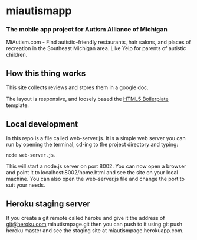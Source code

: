 
# miautismapp

### The mobile app project for Autism Alliance of Michigan

MiAutism.com - Find autistic-friendly restaurants, hair salons, and places of recreation in the Southeast Michigan area. Like Yelp for parents of autistic children.

## How this thing works

This site collects reviews and stores them in a google doc.

The layout is responsive, and loosely based the [HTML5 Boilerplate](http://html5boilerplate.com) template.

## Local development

In this repo is a file called web-server.js. It is a simple web server you can run by opening the terminal, cd-ing to the project directory and typing: 
    
    node web-server.js. 

This will start a node.js server on port 8002. You can now open a browser and point it to localhost:8002/home.html and see the site on your local machine. You can also open the web-server.js file and change the port to suit your needs.


## Heroku staging server

If you create a git remote called heroku and give it the address of git@heroku.com:miautismpage.git then you can push to it using
    git push heroku master
and see the staging site at miautismpage.herokuapp.com.



